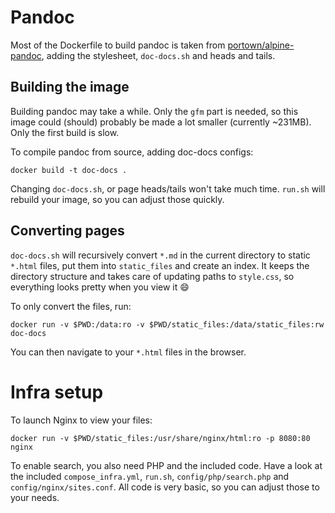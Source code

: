 # Pandoc

Most of the Dockerfile to build pandoc is taken from [portown/alpine-pandoc](https://github.com/portown/alpine-pandoc),
adding the stylesheet, `doc-docs.sh` and heads and tails.

## Building the image

Building pandoc may take a while. Only the `gfm` part is needed, so this image could (should)
probably be made a lot smaller (currently ~231MB). Only the first build is slow.

To compile pandoc from source, adding doc-docs configs:

`docker build -t doc-docs .`

Changing `doc-docs.sh`, or page heads/tails won't take much time. `run.sh` will rebuild your image,
so you can adjust those quickly.

## Converting pages

`doc-docs.sh` will recursively convert `*.md` in the current directory to static `*.html`
files, put them into `static_files` and create an index. It keeps the directory structure and
takes care of updating paths to `style.css`, so everything looks pretty when you view it :smile:

To only convert the files, run:

`docker run -v $PWD:/data:ro -v $PWD/static_files:/data/static_files:rw doc-docs`

You can then navigate to your `*.html` files in the browser.

# Infra setup

To launch Nginx to view your files:

`docker run -v $PWD/static_files:/usr/share/nginx/html:ro -p 8080:80 nginx`

To enable search, you also need PHP and the included code. Have a look at the included
`compose_infra.yml`, `run.sh`, `config/php/search.php` and `config/nginx/sites.conf`. All code is
very basic, so you can adjust those to your needs.
